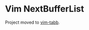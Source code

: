 Vim NextBufferList
==================

Project moved to [vim-tabb](https://github.com/szw/vim-tabb).
